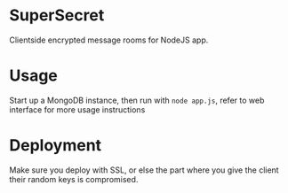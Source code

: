 # SuperSecret

Clientside encrypted message rooms for NodeJS app.

# Usage

Start up a MongoDB instance, then run with `node app.js`, refer to web interface for more usage instructions

# Deployment

Make sure you deploy with SSL, or else the part where you give the client their random keys is compromised.
